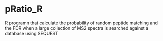 # pRatio_R
R programn that calculate the probability of random peptide matching and the FDR when a large collection of MS2 spectra is searched against a database using SEQUEST


